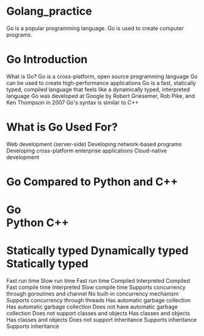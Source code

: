 # Golang_practice

Go is a popular programming language.
Go is used to create computer programs.

# Go Introduction
What is Go?
Go is a cross-platform, open source programming language
Go can be used to create high-performance applications
Go is a fast, statically typed, compiled language that feels like a dynamically typed, interpreted language
Go was developed at Google by Robert Griesemer, Rob Pike, and Ken Thompson in 2007
Go's syntax is similar to C++

# What is Go Used For?
Web development (server-side)
Developing network-based programs
Developing cross-platform enterprise applications
Cloud-native development


# Go Compared to Python and C++
#      Go	                                         <br>                                    Python	                                      C++

# Statically typed                                                               	Dynamically typed	                         Statically typed
Fast run time	                                                                     Slow run time	                             Fast run time
Compiled	                                                                          Interpreted	                                Compiled
Fast compile time                                                                  	Interpreted	                            Slow compile time
Supports concurrency through goroutines and channel                       No built-in concurrency mechanism	         Supports concurrency through threads
Has automatic garbage collection	                                        Has automatic garbage collection        	 Does not have automatic garbage collection
Does not support classes and objects	                                        Has classes and objects	                       Has classes and objects
Does not support inheritance                                                   	Supports inheritance                         	Supports inheritance
